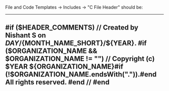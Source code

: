 File and Code Templates -> Includes -> "C File Header" should be:

---
#if ($HEADER_COMMENTS)
// Created by Nishant S on ${DAY}/${MONTH_NAME_SHORT}/${YEAR}.
#if ($ORGANIZATION_NAME && $ORGANIZATION_NAME != "")
// Copyright (c) $YEAR ${ORGANIZATION_NAME}#if (!$ORGANIZATION_NAME.endsWith(".")).#end All rights reserved.
#end
//
#end
---
